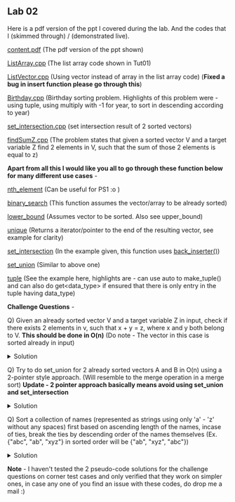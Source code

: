 ## Lab 02

Here is a pdf version of the ppt I covered during the lab. And the codes that I (skimmed through) / (demonstrated live).

  [content.pdf](content.pdf) (The pdf version of the ppt shown)

  [ListArray.cpp](ListArray.cpp) (The list array code shown in Tut01)

  [ListVector.cpp](ListVector.cpp) (Using vector instead of array in the list array code) (**Fixed a bug in insert function please go through this**)

  [Birthday.cpp](Birthday.cpp) (Birthday sorting problem. Highlights of this problem were - using tuple, using multiply with -1 for year, to sort in descending according to year)

  [set_intersection.cpp](set_intersection.cpp) (set intersection result of 2 sorted vectors)

  [findSumZ.cpp](findSumZ.cpp) (The problem states that given a sorted vector V and a target variable Z find 2 elements in V, such that the sum of those 2 elements is equal to z)

  **Apart from all this I would like you all to go through these function below for many different use cases** -

  [nth_element](http://en.cppreference.com/w/cpp/algorithm/nth_element) (Can be useful for PS1 :o )

  [binary_search](http://en.cppreference.com/w/cpp/algorithm/binary_search) (This function assumes the vector/array to be already sorted)

  [lower_bound](http://en.cppreference.com/w/cpp/algorithm/lower_bound) (Assumes vector to be sorted. Also see upper_bound)

  [unique](http://en.cppreference.com/w/cpp/algorithm/unique) (Returns a iterator/pointer to the end of the resulting vector, see example for clarity)

  [set_intersection](http://en.cppreference.com/w/cpp/algorithm/set_intersection) (In the example given, this function uses [back_inserter()](http://en.cppreference.com/w/cpp/iterator/back_inserter))

  [set_union](http://en.cppreference.com/w/cpp/algorithm/set_union) (Similar to above one)

  [tuple](http://en.cppreference.com/w/cpp/utility/tuple/get) (See the example here, highlights are - can use auto to make_tuple() and can also do get&lt;data_type&gt; if ensured that there is only entry in the tuple having data_type)

**Challenge Questions** -

Q) Given an already sorted vector V and a target variable Z in input, check if there exists 2 elements in v, such that x + y = z, where x and y both belong to V. **This should be done in O(n)** (Do note - The vector in this case is sorted already in input)

<details>
  <summary>Solution</summary>
  <pre>
  // Let the vector be V and the target be Z. Assuming V to be sorted.
  int l = 0;
  for(int r = (int)V.size() - 1; r >= 0; r--) {
    while(V[l] + V[r] < z and l + 1 < r)  l++;
    if(V[l] + V[r]  == z) {
      cout<<"Found --> "<<V[l]<<" "<<V[r]<<endl;
      break;
    }
  }
  // The broad idea is to have 2 pointers, one on the left most
  // side of the vector and the other on the right most side.
  // Now slowly move the right pointer leftwards, i.e decrement
  // its postion by -1. While you are moving it to the left you
  // will realise that the net sum of A[l] + A[r] would decrease,
  // because A[r] < A[r + 1], so to again up this value close
  // to Z, you move l pointer forward, i.e increment it.
  </pre>
</details>

Q) Try to do set_union for 2 already sorted vectors A and B in O(n) using a 2-pointer style approach. (Will resemble to the merge operation in a merge sort)
**Update - 2 pointer approach basically means avoid using set_union and set_intersection**

<details>
  <summary>Solution</summary>
  <pre>
  // Assuming I have vector A<> and vector B<> sorted.
  int l1 = 0, l2 = 0, top = -1;
  // top denotes the current top value in the res vector.
  // I am assuming that both the vectors will NOT contain any -1.
  // -1 is a sentinel value used to make the code shorter.
  vector&l;int&rt; res; //The vector which will have the union result.
  while(l1 < (int)A.size() or l2 < (int)B.size()) {
    if(l1 == (int)A.size()) {
      if(B[l2] != top)  res.push_back(B[l2]), top = B[l2];
      l2++;
    }
    else if(l2 == (int)B.size()) {
      if(A[l1] != top)  res.push_back(A[l1]), top = A[l1];
      l1++;
    }
    else {
      if(A[l1] <= B[l2]) {
        if(A[l1] != top)  res.push_back(A[l1]), top = A[l1];
        l1++;
      }
      else {
        if(B[l2] != top)  res.push_back(B[l2]), top = B[l2];
        l2++;
      }
    }
  }
  for(auto v : res) cout<<v<<" ";
  cout<<endl;
  // Here the broad idea is that you keep 2 pointers
  // where you move the one which points to the smaller element
  // and push it in the res vector if and only if the current
  // element at the top of the res vector is different from the element
  // being pushed. This ensured that an element is only pushed once.
  // Therefore it is equivalent to a set_union.
  // If you did NOT keep the top condition and just pushed it regardless of
  // the current top, then this would be the code for the merge step in
  // a merge-sort algorithm implementation.
  </pre>
</details>

Q) Sort a collection of names (represented as strings using only 'a' - 'z' without any spaces) first based on ascending length of the names, incase of ties, break the ties by descending order of the names themselves (Ex. {"abc", "ab", "xyz"} in sorted order will be {"ab", "xyz", "abc"})

<details>
  <summary>Solution</summary>
  The broad idea is to make a pair<int, string> where pair.first = -1 * length_of_the_string and pair.second = the string itself, so now we sort a vector of these pairs and then reverse it. One alternate approach is to define your own comparator function and another alternate approach but slightly complicated is to remap 'a' to 'z' , 'b' to 'y', 'c' to 'x' and so on, now the strings will "kind of look like negated strings", so now you could just sort the entire thing, using +1 * length_of_the_string in pair.first.
</details>

**Note** - I haven't tested the 2 pseudo-code solutions for the challenge questions on corner test cases and only verified that they work on simpler ones, in case any one of you find an issue with these codes, do drop me a mail :)
